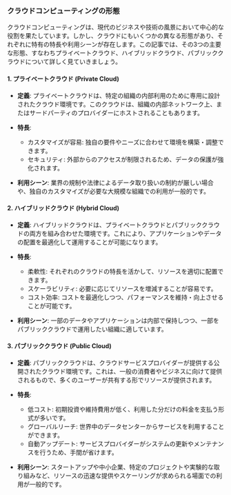 ### クラウドコンピューティングの形態
クラウドコンピューティングは、現代のビジネスや技術の風景において中心的な役割を果たしています。しかし、クラウドにもいくつかの異なる形態があり、それぞれに特有の特長や利用シーンが存在します。この記事では、その3つの主要な形態、すなわちプライベートクラウド、ハイブリッドクラウド、パブリッククラウドについて詳しく見ていきましょう。

#### 1. **プライベートクラウド (Private Cloud)**

- **定義**: プライベートクラウドは、特定の組織の内部利用のために専用に設計されたクラウド環境です。このクラウドは、組織の内部ネットワーク上、またはサードパーティのプロバイダーにホストされることもあります。

- **特長**: 
  - カスタマイズが容易: 独自の要件やニーズに合わせて環境を構築・調整できます。
  - セキュリティ: 外部からのアクセスが制限されるため、データの保護が強化されます。

- **利用シーン**: 業界の規制や法律によるデータ取り扱いの制約が厳しい場合や、独自のカスタマイズが必要な大規模な組織での利用が一般的です。

#### 2. **ハイブリッドクラウド (Hybrid Cloud)**

- **定義**: ハイブリッドクラウドは、プライベートクラウドとパブリッククラウドの両方を組み合わせた環境です。これにより、アプリケーションやデータの配置を最適化して運用することが可能になります。

- **特長**:
  - 柔軟性: それぞれのクラウドの特長を活かして、リソースを適切に配置できます。
  - スケーラビリティ: 必要に応じてリソースを増減することが容易です。
  - コスト効率: コストを最適化しつつ、パフォーマンスを維持・向上させることが可能です。

- **利用シーン**: 一部のデータやアプリケーションは内部で保持しつつ、一部をパブリッククラウドで運用したい組織に適しています。

#### 3. **パブリッククラウド (Public Cloud)**

- **定義**: パブリッククラウドは、クラウドサービスプロバイダーが提供する公開されたクラウド環境です。これは、一般の消費者やビジネスに向けて提供されるもので、多くのユーザーが共有する形でリソースが提供されます。

- **特長**:
  - 低コスト: 初期投資や維持費用が低く、利用した分だけの料金を支払う形式が多いです。
  - グローバルリーチ: 世界中のデータセンターからサービスを利用することができます。
  - 自動アップデート: サービスプロバイダーがシステムの更新やメンテナンスを行うため、手間が省けます。

- **利用シーン**: スタートアップや中小企業、特定のプロジェクトや実験的な取り組みなど、リソースの迅速な提供やスケーリングが求められる場面での利用が一般的です。
